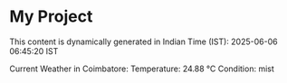 # My Project

This content is dynamically generated in Indian Time (IST): 2025-06-06 06:45:20 IST


Current Weather in Coimbatore:
Temperature: 24.88 °C
Condition: mist
